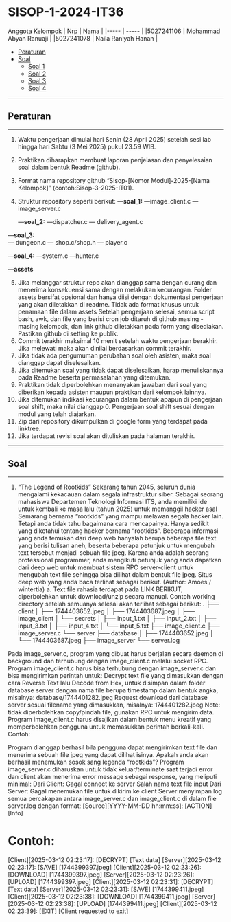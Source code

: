 # SISOP-1-2024-IT36

Anggota Kelompok
|     Nrp    |                Nama              |
|-----       | -----                            |
|5027241106  | Mohammad Abyan Ranuaji           |
|5027241078  | Naila Raniyah Hanan              |


- [Peraturan](#peraturan)
- [Soal](#soal)
  - [Soal 1](#soal-1)
  - [Soal 2](#soal-2)
  - [Soal 3](#soal-3)
  - [Soal 4](#soal-4)
 
---
## Peraturan
---
1. Waktu pengerjaan dimulai hari Senin (28 April 2025) setelah sesi lab hingga hari Sabtu (3 Mei 2025) pukul 23.59 WIB.
2. Praktikan diharapkan membuat laporan penjelasan dan penyelesaian soal dalam bentuk Readme (github).
3. Format nama repository github “Sisop-[Nomor Modul]-2025-[Nama Kelompok]” (contoh:Sisop-3-2025-IT01).
4. Struktur repository seperti berikut:
		—**soal_1:**
				—image_client.c
				—image_server.c
                                    
   —**soal_2:**
        —dispatcher.c
        — delivery_agent.c
			
  —**soal_3:**	
       — dungeon.c
	     — shop.c/shop.h
	     — player.c

  —**soal_4:**
      —system.c
      —hunter.c

  —**assets**

5. Jika melanggar struktur repo akan dianggap sama dengan curang dan menerima konsekuensi sama dengan melakukan kecurangan. Folder assets bersifat opsional dan hanya diisi dengan dokumentasi pengerjaan yang akan diletakkan di readme. Tidak ada format khusus untuk penamaan file dalam assets
Setelah pengerjaan selesai, semua script bash, awk, dan file yang berisi cron job ditaruh di github masing - masing kelompok, dan link github diletakkan pada form yang disediakan. Pastikan github di setting ke publik.
6. Commit terakhir maksimal 10 menit setelah waktu pengerjaan berakhir. Jika melewati maka akan dinilai berdasarkan commit terakhir.
7. Jika tidak ada pengumuman perubahan soal oleh asisten, maka soal dianggap dapat diselesaikan.
9. Jika ditemukan soal yang tidak dapat diselesaikan, harap menuliskannya pada Readme beserta permasalahan yang ditemukan.
10. Praktikan tidak diperbolehkan menanyakan jawaban dari soal yang diberikan kepada asisten maupun praktikan dari kelompok lainnya.
11. Jika ditemukan indikasi kecurangan dalam bentuk apapun di pengerjaan soal shift, maka nilai dianggap 0.
Pengerjaan soal shift sesuai dengan modul yang telah diajarkan.
12. Zip dari repository dikumpulkan di google form yang terdapat pada linktree.
13. Jika terdapat revisi soal akan dituliskan pada halaman terakhir.

 ---
## Soal
 ---  
 1. “The Legend of Rootkids” 
Sekarang tahun 2045, seluruh dunia mengalami kekacauan dalam segala infrastruktur siber. Sebagai seorang mahasiswa Departemen Teknologi Informasi ITS, anda memiliki ide untuk kembali ke masa lalu (tahun 2025) untuk memanggil hacker asal Semarang bernama “rootkids” yang mampu melawan segala hacker lain. Tetapi anda tidak tahu bagaimana cara mencapainya.
Hanya sedikit yang diketahui tentang hacker bernama “rootkids”. Beberapa informasi yang anda temukan dari deep web hanyalah berupa beberapa file text yang berisi tulisan aneh, beserta beberapa petunjuk untuk mengubah text tersebut menjadi sebuah file jpeg.
Karena anda adalah seorang professional programmer, anda mengikuti petunjuk yang anda dapatkan dari deep web untuk membuat sistem RPC server-client untuk mengubah text file sehingga bisa dilihat dalam bentuk file jpeg. Situs deep web yang anda baca terlihat sebagai berikut. (Author: Amoes / wintertia)
a. Text file rahasia terdapat pada LINK BERIKUT, diperbolehkan untuk download/unzip secara manual. Contoh working directory setelah semuanya selesai akan terlihat sebagai berikut:
.
├── client
│   ├── 1744403652.jpeg
│   ├── 1744403687.jpeg
│   ├── image_client
│   └── secrets
│       ├── input_1.txt
│       ├── input_2.txt
│       ├── input_3.txt
│       ├── input_4.txt
│       └── input_5.txt
├── image_client.c
├── image_server.c
└── server
    ├── database
    │   ├── 1744403652.jpeg
    │   └── 1744403687.jpeg
    ├── image_server
    └── server.log

Pada image_server.c, program yang dibuat harus berjalan secara daemon di background dan terhubung dengan image_client.c melalui socket RPC.
Program image_client.c harus bisa terhubung dengan image_server.c dan bisa mengirimkan perintah untuk:
Decrypt text file yang dimasukkan dengan cara Reverse Text lalu Decode from Hex, untuk disimpan dalam folder database server dengan nama file berupa timestamp dalam bentuk angka, misalnya: database/1744401282.jpeg
Request download dari database server sesuai filename yang dimasukkan, misalnya: 1744401282.jpeg
Note: tidak diperbolehkan copy/pindah file, gunakan RPC untuk mengirim data.
Program image_client.c harus disajikan dalam bentuk menu kreatif yang memperbolehkan pengguna untuk memasukkan perintah berkali-kali. Contoh:


Program dianggap berhasil bila pengguna dapat mengirimkan text file dan menerima sebuah file jpeg yang dapat dilihat isinya. Apakah anda akan berhasil menemukan sosok sang legenda “rootkids”?
Program image_server.c diharuskan untuk tidak keluar/terminate saat terjadi error dan client akan menerima error message sebagai response, yang meliputi minimal:
Dari Client:
Gagal connect ke server
Salah nama text file input
Dari Server:
Gagal menemukan file untuk dikirim ke client
Server menyimpan log semua percakapan antara image_server.c dan image_client.c di dalam file server.log dengan format:
[Source][YYYY-MM-DD hh:mm:ss]: [ACTION] [Info]
# Contoh:
[Client][2025-03-12 02:23:17]: [DECRYPT] [Text data] [Server][2025-03-12 02:23:17]: [SAVE] [1744399397.jpeg] [Client][2025-03-12 02:23:26]: [DOWNLOAD] [1744399397.jpeg] [Server][2025-03-12 02:23:26]: [UPLOAD] [1744399397.jpeg] [Client][2025-03-12 02:23:31]: [DECRYPT] [Text data] [Server][2025-03-12 02:23:31]: [SAVE] [1744399411.jpeg] [Client][2025-03-12 02:23:38]: [DOWNLOAD] [1744399411.jpeg] [Server][2025-03-12 02:23:38]: [UPLOAD] [1744399411.jpeg] [Client][2025-03-12 02:23:39]: [EXIT] [Client requested to exit]


